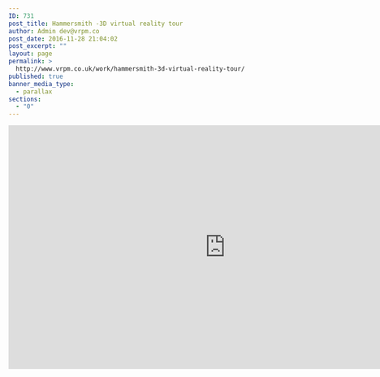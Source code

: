 ```yaml
---
ID: 731
post_title: Hammersmith -3D virtual reality tour
author: Admin dev@vrpm.co
post_date: 2016-11-28 21:04:02
post_excerpt: ""
layout: page
permalink: >
  http://www.vrpm.co.uk/work/hammersmith-3d-virtual-reality-tour/
published: true
banner_media_type:
  - parallax
sections:
  - "0"
---
```

<iframe src="https://my.matterport.com/show/?m=AiAwZqXSP8H&brand=0" width="853" height="480" frameborder="0" allowfullscreen="allowfullscreen"></iframe>